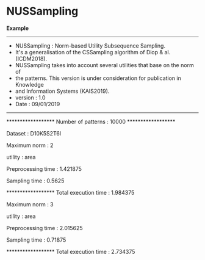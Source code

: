 # NUSSampling


**Example**

**********************************************************************************
* NUSSampling : Norm-based Utility Subsequence Sampling.                         
* It's a generalisation of the CSSampling algorithm of Diop & al. (ICDM2018).    
* NUSSampling takes into account several utilities that base on the norm of      
* the patterns. This version is under consideration for publication in Knowledge 
* and Information Systems (KAIS2019).                                            
* version : 1.0                                                                  
* Date : 09/01/2019                                                              
**********************************************************************************

****************** Number of patterns :  10000  ******************

Dataset :  D10K5S2T6I

Maximum norm :  2

utility :  area

Preprocessing time :  1.421875

Sampling time :  0.5625

****************** Total execution time :  1.984375

Maximum norm :  3

utility :  area

Preprocessing time :  2.015625

Sampling time :  0.71875

****************** Total execution time :  2.734375
